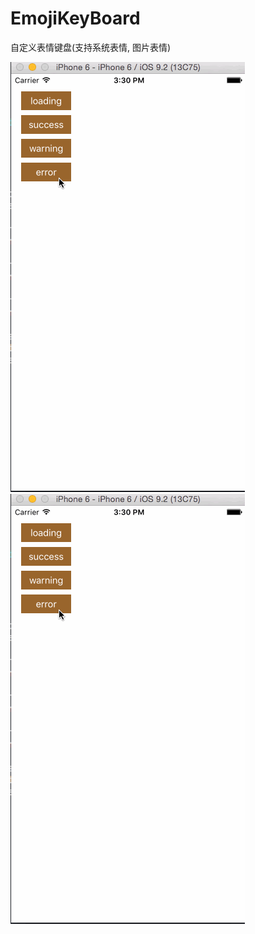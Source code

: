 # EmojiKeyBoard
自定义表情键盘(支持系统表情, 图片表情)

![](https://github.com/Chakery/images/blob/master/hud/error.gif?raw=true)
![](https://github.com/Chakery/images/blob/master/hud/error.gif?raw=true)
